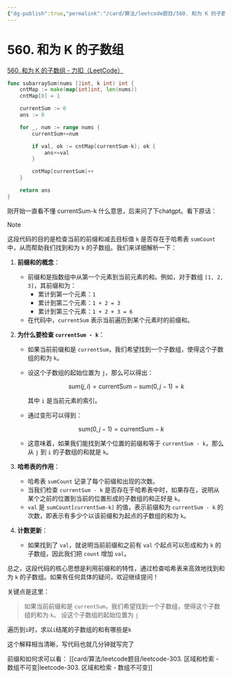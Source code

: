 ```yaml
---
{"dg-publish":true,"permalink":"/card/算法/leetcode题目/560. 和为 K 的子数组/","tags":["leetcode","前缀和"],"noteIcon":"2","created":"2024-10-30T23:25:53+08:00","updated":"2024-10-30T23:40:32+08:00"}
---
```



# 560. 和为 K 的子数组

[560. 和为 K 的子数组 - 力扣（LeetCode）](https://leetcode.cn/problems/subarray-sum-equals-k/description/)

```go
func subarraySum(nums []int, k int) int {
    cntMap := make(map[int]int, len(nums))
    cntMap[0] = 1

    currentSum := 0
    ans := 0

    for _, num := range nums {
        currentSum+=num

        if val, ok := cntMap[currentSum-k]; ok {
            ans+=val
        }

        cntMap[currentSum]++
    }

    return ans
}
```

刚开始一直看不懂 currentSum-k 什么意思，后来问了下chatgpt。看下原话：

> [!NOTE]
> 
> 这段代码的目的是检查当前的前缀和减去目标值 `k` 是否存在于哈希表 `sumCount` 中，从而帮助我们找到和为 `k` 的子数组。我们来详细解析一下：
> 
> 1. **前缀和的概念**：
>    - 前缀和是指数组中从第一个元素到当前元素的和。例如，对于数组 `[1, 2, 3]`，其前缀和为：
>      - 累计到第一个元素：`1`
>      - 累计到第二个元素：`1 + 2 = 3`
>      - 累计到第三个元素：`1 + 2 + 3 = 6`
>    - 在代码中，`currentSum` 表示当前遍历到某个元素时的前缀和。
> 
> 2. **为什么要检查 `currentSum - k`**：
>    - 如果当前前缀和是 `currentSum`，我们希望找到一个子数组，使得这个子数组的和为 `k`。
>    - 设这个子数组的起始位置为 `j`，那么可以得出：
>
>      $$
>      \text{sum}(j, i) = \text{currentSum} - \text{sum}(0, j-1) = k
>      $$
>
>      其中 `i` 是当前元素的索引。
>    - 通过变形可以得到：
>
>    $$
>      \text{sum}(0, j-1) = \text{currentSum} - k
>      $$
>
>    - 这意味着，如果我们能找到某个位置的前缀和等于 `currentSum - k`，那么从 `j` 到 `i` 的子数组的和就是 `k`。
> 
> 3. **哈希表的作用**：
>    - 哈希表 `sumCount` 记录了每个前缀和出现的次数。
>    - 当我们检查 `currentSum - k` 是否存在于哈希表中时，如果存在，说明从某个之前的位置到当前的位置形成的子数组的和正好是 `k`。
>    - `val` 是 `sumCount[currentSum-k]` 的值，表示前缀和为 `currentSum - k` 的次数，即表示有多少个以该前缀和为起点的子数组的和为 `k`。
> 
> 4. **计数更新**：
>    - 如果找到了 `val`，就说明当前前缀和之前有 `val` 个起点可以形成和为 `k` 的子数组，因此我们把 `count` 增加 `val`。
> 
> 总之，这段代码的核心思想是利用前缀和的特性，通过检查哈希表来高效地找到和为 `k` 的子数组。如果有任何具体的疑问，欢迎继续提问！

关键点是这里：

> 如果当前前缀和是 `currentSum`，我们希望找到一个子数组，使得这个子数组的和为 `k`。
> 设这个子数组的起始位置为 `j`

遍历到`i`时，求以`i`结尾的子数组的和有哪些是`k`

这个解释相当清晰，写代码也就几分钟就写完了

前缀和如何求可以看： [[card/算法/leetcode题目/leetcode-303. 区域和检索 - 数组不可变\|leetcode-303. 区域和检索 - 数组不可变]]
